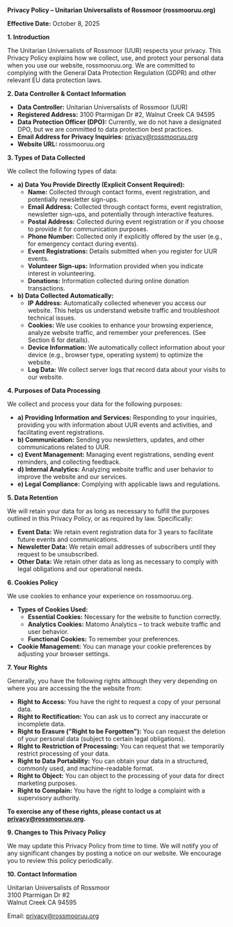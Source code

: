 **Privacy Policy – Unitarian Universalists of Rossmoor (rossmooruu.org)**

**Effective Date:** October 8, 2025

**1. Introduction**

The Unitarian Universalists of Rossmoor (UUR) respects your privacy. This Privacy Policy explains how we collect, use, and protect your personal data when you use our website, rossmooruu.org.  We are committed to complying with the General Data Protection Regulation (GDPR) and other relevant EU data protection laws.

**2. Data Controller & Contact Information**

* **Data Controller:** Unitarian Universalists of Rossmoor (UUR)
* **Registered Address:** 3100 Ptarmigan Dr #2, Walnut Creek CA 94595
* **Data Protection Officer (DPO):** Currently, we do not have a designated DPO, but we are committed to data protection best practices.
* **Email Address for Privacy Inquiries:** privacy@rossmooruu.org
* **Website URL:** rossmooruu.org

**3. Types of Data Collected**

We collect the following types of data:

* **a) Data You Provide Directly (Explicit Consent Required):**
    * **Name:** Collected through contact forms, event registration, and potentially newsletter sign-ups.
    * **Email Address:** Collected through contact forms, event registration, newsletter sign-ups, and potentially through interactive features.
    * **Postal Address:** Collected during event registration or if you choose to provide it for communication purposes.
    * **Phone Number:**  Collected only if explicitly offered by the user (e.g., for emergency contact during events).
    * **Event Registrations:**  Details submitted when you register for UUR events.
    * **Volunteer Sign-ups:** Information provided when you indicate interest in volunteering.
    * **Donations:** Information collected during online donation transactions.
* **b) Data Collected Automatically:**
    * **IP Address:** Automatically collected whenever you access our website.  This helps us understand website traffic and troubleshoot technical issues.
    * **Cookies:**  We use cookies to enhance your browsing experience, analyze website traffic, and remember your preferences. (See Section 6 for details).
    * **Device Information:**  We automatically collect information about your device (e.g., browser type, operating system) to optimize the website.
    * **Log Data:**  We collect server logs that record data about your visits to our website.

**4. Purposes of Data Processing**

We collect and process your data for the following purposes:

* **a) Providing Information and Services:**  Responding to your inquiries, providing you with information about UUR events and activities, and facilitating event registrations.
* **b) Communication:**  Sending you newsletters, updates, and other communications related to UUR.
* **c) Event Management:**  Managing event registrations, sending event reminders, and collecting feedback.
* **d) Internal Analytics:**  Analyzing website traffic and user behavior to improve the website and our services.
* **e) Legal Compliance:** Complying with applicable laws and regulations.

**5. Data Retention**

We will retain your data for as long as necessary to fulfill the purposes outlined in this Privacy Policy, or as required by law.  Specifically:

* **Event Data:** We retain event registration data for 3 years to facilitate future events and communications.
* **Newsletter Data:** We retain email addresses of subscribers until they request to be unsubscribed.
* **Other Data:**  We retain other data as long as necessary to comply with legal obligations and our operational needs.

**6. Cookies Policy**

We use cookies to enhance your experience on rossmooruu.org.

* **Types of Cookies Used:**
    * **Essential Cookies:**  Necessary for the website to function correctly.
    * **Analytics Cookies:**  Matomo Analytics – to track website traffic and user behavior.
    * **Functional Cookies:**  To remember your preferences.
* **Cookie Management:** You can manage your cookie preferences by adjusting your browser settings. 

**7. Your Rights**

Generally, you have the following rights although they very depending on where you are accessing the the website from:

* **Right to Access:** You have the right to request a copy of your personal data.
* **Right to Rectification:** You can ask us to correct any inaccurate or incomplete data.
* **Right to Erasure ("Right to be Forgotten"):** You can request the deletion of your personal data (subject to certain legal obligations).
* **Right to Restriction of Processing:** You can request that we temporarily restrict processing of your data.
* **Right to Data Portability:** You can obtain your data in a structured, commonly used, and machine-readable format.
* **Right to Object:**  You can object to the processing of your data for direct marketing purposes.
* **Right to Complain:** You have the right to lodge a complaint with a supervisory authority.

**To exercise any of these rights, please contact us at privacy@rossmooruu.org.**

**9.  Changes to This Privacy Policy**

We may update this Privacy Policy from time to time.  We will notify you of any significant changes by posting a notice on our website.  We encourage you to review this policy periodically.

**10.  Contact Information**

Unitarian Universalists of Rossmoor<br>
3100 Ptarmigan Dr #2<br>
Walnut Creek CA 94595

Email: privacy@rossmooruu.org
